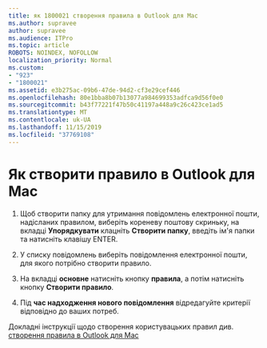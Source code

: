 ```yaml
---
title: як 1800021 створення правила в Outlook для Mac
ms.author: supravee
author: supravee
ms.audience: ITPro
ms.topic: article
ROBOTS: NOINDEX, NOFOLLOW
localization_priority: Normal
ms.custom:
- "923"
- "1800021"
ms.assetid: e3b275ac-09b6-47de-94d2-cf3e29cef446
ms.openlocfilehash: 80e1bba8b07b13077a984699353adfca9d56f0e0
ms.sourcegitcommit: b43f77221f47b50c41197a448a9c26c423ce1ad5
ms.translationtype: MT
ms.contentlocale: uk-UA
ms.lasthandoff: 11/15/2019
ms.locfileid: "37769108"
---
```

# <a name="how-to-create-a-rule-in-outlook-for-mac"></a>Як створити правило в Outlook для Mac

1. Щоб створити папку для утримання повідомлень електронної пошти, надісланих правилом, виберіть кореневу поштову скриньку, на вкладці **Упорядкувати** клацніть **Створити папку**, введіть ім'я папки та натисніть клавішу ENTER.

2. У списку повідомлень виберіть повідомлення електронної пошти, для якого потрібно створити правило.

3. На вкладці **основне** натисніть кнопку **правила**, а потім натисніть кнопку **Створити правило**.

4. Під **час надходження нового повідомлення** відредагуйте критерії відповідно до ваших потреб. 

Докладні інструкції щодо створення користувацьких правил див. [створення правила в Outlook для Mac](https://aka.ms/AA1uy0v)
  